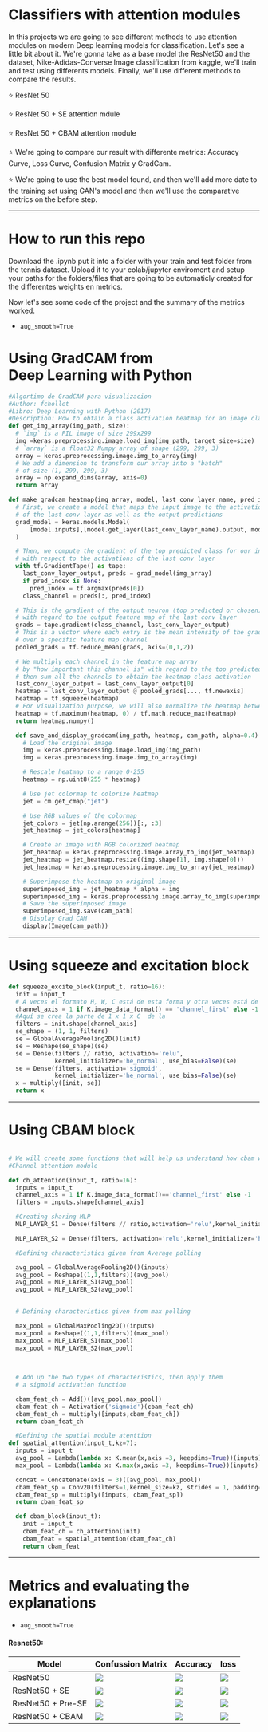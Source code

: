 # Classifiers with attention modules


In this projects we are going to see different methods to use attention modules on modern
Deep learning models for classification. Let's see a little bit about it.
We're gonna take as a base model the ResNet50 and the dataset, Nike-Adidas-Converse Image
classification from kaggle, we'll train and test using differents models. Finally, we'll use
different methods to compare the results.


⭐ ResNet 50

⭐ ResNet 50 + SE attention mdule

⭐ ResNet 50 + CBAM attention module

⭐ We're going to compare our result with differente metrics: Accuracy Curve, Loss Curve, Confusion Matrix y GradCam.

⭐  We're going to use the best model found, and then we'll add more date to the training set using GAN's model and then we'll use the comparative metrics on the before step.

----------

# How to run this repo
Download the .ipynb put it into a folder with your train and test folder from the tennis dataset. Upload it to your colab/jupyter enviroment and setup your paths for the folders/files that are going to be automaticly created for the differentes weights en metrics. 

Now let's see some code of the project and the summary of
the metrics worked.

- `aug_smooth=True`


# Using GradCAM from Deep Learning with Python

```python
#Algortimo de GradCAM para visualizacion
#Author: fchollet
#Libro: Deep Learning with Python (2017)
#Description: How to obtain a class activation heatmap for an image classification model.
def get_img_array(img_path, size):
  # `img` is a PIL image of size 299x299
  img =keras.preprocessing.image.load_img(img_path, target_size=size)
  # `array` is a float32 Numpy array of shape (299, 299, 3)
  array = keras.preprocessing.image.img_to_array(img)
  # We add a dimension to transform our array into a "batch"
  # of size (1, 299, 299, 3)
  array = np.expand_dims(array, axis=0)
  return array

def make_gradcam_heatmap(img_array, model, last_conv_layer_name, pred_index=None):
  # First, we create a model that maps the input image to the activations
  # of the last conv layer as well as the output predictions
  grad_model = keras.models.Model(
      [model.inputs],[model.get_layer(last_conv_layer_name).output, model.output]
  )

  # Then, we compute the gradient of the top predicted class for our input image
  # with respect to the activations of the last conv layer
  with tf.GradientTape() as tape:
    last_conv_layer_output, preds = grad_model(img_array)
    if pred_index is None:
      pred_index = tf.argmax(preds[0])
    class_channel = preds[:, pred_index]

  # This is the gradient of the output neuron (top predicted or chosen)
  # with regard to the output feature map of the last conv layer
  grads = tape.gradient(class_channel, last_conv_layer_output)
  # This is a vector where each entry is the mean intensity of the gradient
  # over a specific feature map channel
  pooled_grads = tf.reduce_mean(grads, axis=(0,1,2))

  # We multiply each channel in the feature map array
  # by "how important this channel is" with regard to the top predicted class
  # then sum all the channels to obtain the heatmap class activation
  last_conv_layer_output = last_conv_layer_output[0]
  heatmap = last_conv_layer_output @ pooled_grads[..., tf.newaxis]
  heatmap = tf.squeeze(heatmap)
  # For visualization purpose, we will also normalize the heatmap between 0 & 1
  heatmap = tf.maximum(heatmap, 0) / tf.math.reduce_max(heatmap)
  return heatmap.numpy()

  def save_and_display_gradcam(img_path, heatmap, cam_path, alpha=0.4):
    # Load the original image
    img = keras.preprocessing.image.load_img(img_path)
    img = keras.preprocessing.image.img_to_array(img)

    # Rescale heatmap to a range 0-255
    heatmap = np.uint8(255 * heatmap)

    # Use jet colormap to colorize heatmap
    jet = cm.get_cmap("jet")

    # Use RGB values of the colormap
    jet_colors = jet(np.arange(256))[:, :3]
    jet_heatmap = jet_colors[heatmap]

    # Create an image with RGB colorized heatmap
    jet_heatmap = keras.preprocessing.image.array_to_img(jet_heatmap)
    jet_heatmap = jet_heatmap.resize((img.shape[1], img.shape[0]))
    jet_heatmap = keras.preprocessing.image.img_to_array(jet_heatmap)

    # Superimpose the heatmap on original image
    superimposed_img = jet_heatmap * alpha + img
    superimposed_img = keras.preprocessing.image.array_to_img(superimposed_img)
    # Save the superimposed image
    superimposed_img.save(cam_path)
    # Display Grad CAM
    display(Image(cam_path))
```

----------

# Using squeeze and excitation block

```python
def squeeze_excite_block(input_t, ratio=16):
  init = input_t
  # A veces el formato H, W, C está de esta forma y otra veces está de otra C, H, W con la siguiente linea
  channel_axis = 1 if K.image_data_format() == 'channel_first' else -1
  #Aquí se crea la parte de 1 x 1 x C  de la 
  filters = init.shape[channel_axis]
  se_shape = (1, 1, filters)
  se = GlobalAveragePooling2D()(init)
  se = Reshape(se_shape)(se)
  se = Dense(filters // ratio, activation='relu',
             kernel_initializer='he_normal', use_bias=False)(se)
  se = Dense(filters, activation='sigmoid',
             kernel_initializer='he_normal', use_bias=False)(se)
  x = multiply([init, se])
  return x
```
----------

# Using CBAM block

```python

# We will create some functions that will help us understand how cbam works 
#Channel attention module

def ch_attention(input_t, ratio=16):
  inputs = input_t
  channel_axis = 1 if K.image_data_format()=='channel_first' else -1
  filters = inputs.shape[channel_axis]

  #Creating sharing MLP
  MLP_LAYER_S1 = Dense(filters // ratio,activation='relu',kernel_initializer='he_normal',use_bias=True, bias_initializer='zeros')

  MLP_LAYER_S2 = Dense(filters, activation='relu',kernel_initializer='he_normal',use_bias=True, bias_initializer='zeros')

  #Defining characteristics given from Average polling

  avg_pool = GlobalAveragePooling2D()(inputs)
  avg_pool = Reshape((1,1,filters))(avg_pool)
  avg_pool = MLP_LAYER_S1(avg_pool)
  avg_pool = MLP_LAYER_S2(avg_pool)

  
  # Defining characteristics given from max polling

  max_pool = GlobalMaxPooling2D()(inputs)
  max_pool = Reshape((1,1,filters))(max_pool)
  max_pool = MLP_LAYER_S1(max_pool)
  max_pool = MLP_LAYER_S2(max_pool)
  
  

  # Add up the two types of characteristics, then apply them
  # a sigmoid activation function

  cbam_feat_ch = Add()([avg_pool,max_pool])
  cbam_feat_ch = Activation('sigmoid')(cbam_feat_ch)
  cbam_feat_ch = multiply([inputs,cbam_feat_ch])
  return cbam_feat_ch

  #Defining the spatial module atenttion
def spatial_attention(input_t,kz=7):
  inputs = input_t
  avg_pool = Lambda(lambda x: K.mean(x,axis =3, keepdims=True))(inputs)
  max_pool = Lambda(lambda x: K.max(x,axis =3, keepdims=True))(inputs)

  concat = Concatenate(axis = 3)([avg_pool, max_pool])
  cbam_feat_sp = Conv2D(filters=1,kernel_size=kz, strides = 1, padding='same', activation='sigmoid',kernel_initializer='he_normal',use_bias = False)(concat)
  cbam_feat_sp = multiply([inputs, cbam_feat_sp])
  return cbam_feat_sp

  def cbam_block(input_t):
    init = input_t
    cbam_feat_ch = ch_attention(init)
    cbam_feat = spatial_attention(cbam_feat_ch)
    return cbam_feat
```
----------


# Metrics and evaluating the explanations
- `aug_smooth=True`


#### Resnet50:
| Model  | Confussion Matrix | Accuracy  |  loss |
| ---------|-------|----------|------------|
| ResNet50    | ![](./Results/resnet50/confmatrix/matrixconf-resnet50.png) | ![](./Results/resnet50/accuracy/accuracy-valaccuracy.png)     |  ![](./Results/resnet50/loss/loss-valloss.png)   |
| ResNet50 + SE    | ![](./Results/resnet50_se/confmatrix/matrixconf-resnet50.png) | ![](./Results/resnet50_se/accuracy/accuracy-valaccuracy.png)     |  ![](./Results/resnet50_se/loss/loss-valloss.png)   |
| ResNet50 + Pre-SE    | ![](./Results/resnet50_pre_se/confmatrix/matrixconf-resnet50.png) | ![](./Results/resnet50_pre_se/accuracy/accuracy-valaccuracy.png)     |  ![](./Results/resnet50_pre_se/loss/loss-valloss.png)   |
| ResNet50 + CBAM    | ![](./examples/dog_cat.jfif?raw=true) | ![](./examples/resnet50_cat_gradcam_cam.jpg?raw=true)     |  ![](./examples/resnet50_cat_ablationcam_cam.jpg?raw=true)   |